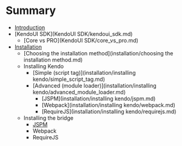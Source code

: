 # Summary

* [Introduction](README.md)
* [KendoUI SDK](KendoUI SDK/kendoui_sdk.md)
   * [Core vs PRO](KendoUI SDK/core_vs_pro.md)
* [Installation](installation/installation.md)
   * [Choosing the installation method](installation/choosing the installation method.md)
   * Installing Kendo
       * [Simple (script tag)](installation/installing kendo/simple_script_tag.md)
       * [Advanced (module loader)](installation/installing kendo/advanced_module_loader.md)
           * [JSPM](installation/installing kendo/jspm.md)
           * [Webpack](installation/installing kendo/webpack.md)
           * [RequireJS](installation/installing kendo/requirejs.md)
   * Installing the bridge
       * [JSPM](jspm.md)
       * Webpack
       * RequireJS

